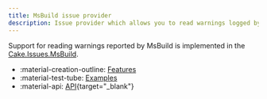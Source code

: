 ```yaml
---
title: MsBuild issue provider
description: Issue provider which allows you to read warnings logged by MsBuild.
---
```


Support for reading warnings reported by MsBuild is implemented in the
[Cake.Issues.MsBuild](https://www.nuget.org/packages/Cake.Issues.MsBuild).

<div class="grid cards" markdown>

- :material-creation-outline: [Features](features.md)
- :material-test-tube: [Examples](examples/index.md)
- :material-api: [API](https://cakebuild.net/extensions/cake-issues-msbuild){target="_blank"}

</div>
